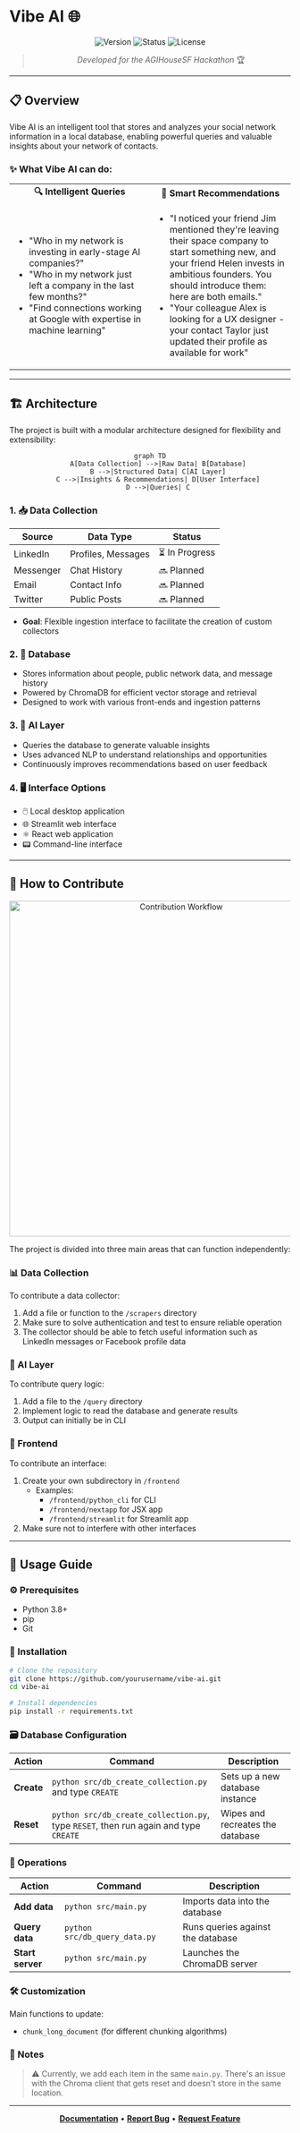 # Vibe AI 🌐

<div align="center">

![Version](https://img.shields.io/badge/version-0.1.0-blue.svg?style=flat-square)
![Status](https://img.shields.io/badge/status-prototype-orange.svg?style=flat-square)
![License](https://img.shields.io/badge/license-MIT-green.svg?style=flat-square)

> *Developed for the AGIHouseSF Hackathon* 🏆

</div>

---

## 📋 Overview

Vibe AI is an intelligent tool that stores and analyzes your social network information in a local database, enabling powerful queries and valuable insights about your network of contacts.

### ✨ What Vibe AI can do:

<table>
  <tr>
    <td width="50%" align="center"><b>🔍 Intelligent Queries</b></td>
    <td width="50%" align="center"><b>🤝 Smart Recommendations</b></td>
  </tr>
  <tr>
    <td>
      <ul>
        <li>"Who in my network is investing in early-stage AI companies?"</li>
        <li>"Who in my network just left a company in the last few months?"</li>
        <li>"Find connections working at Google with expertise in machine learning"</li>
      </ul>
    </td>
    <td>
      <ul>
        <li>"I noticed your friend Jim mentioned they're leaving their space company to start something new, and your friend Helen invests in ambitious founders. You should introduce them: here are both emails."</li>
        <li>"Your colleague Alex is looking for a UX designer - your contact Taylor just updated their profile as available for work"</li>
      </ul>
    </td>
  </tr>
</table>

---

## 🏗️ Architecture

The project is built with a modular architecture designed for flexibility and extensibility:

<div align="center">

```mermaid
graph TD
    A[Data Collection] -->|Raw Data| B[Database]
    B -->|Structured Data| C[AI Layer]
    C -->|Insights & Recommendations| D[User Interface]
    D -->|Queries| C
```

</div>

### 1. 📥 Data Collection
| Source | Data Type | Status |
|--------|-----------|--------|
| LinkedIn | Profiles, Messages | ⏳ In Progress |
| Messenger | Chat History | 🔜 Planned |
| Email | Contact Info | 🔜 Planned |
| Twitter | Public Posts | 🔜 Planned |

- **Goal**: Flexible ingestion interface to facilitate the creation of custom collectors

### 2. 💾 Database
- Stores information about people, public network data, and message history
- Powered by ChromaDB for efficient vector storage and retrieval
- Designed to work with various front-ends and ingestion patterns

### 3. 🧠 AI Layer
- Queries the database to generate valuable insights
- Uses advanced NLP to understand relationships and opportunities
- Continuously improves recommendations based on user feedback

### 4. 🖥️ Interface Options
- 🖱️ Local desktop application
- 🌐 Streamlit web interface
- ⚛️ React web application
- 📟 Command-line interface

---

## 🤝 How to Contribute

<div align="center">
  <img src="https://via.placeholder.com/800x200?text=Contribution+Workflow" alt="Contribution Workflow" width="600"/>
</div>

The project is divided into three main areas that can function independently:

### 📊 Data Collection
To contribute a data collector:
1. Add a file or function to the `/scrapers` directory
2. Make sure to solve authentication and test to ensure reliable operation
3. The collector should be able to fetch useful information such as LinkedIn messages or Facebook profile data

### 🧩 AI Layer
To contribute query logic:
1. Add a file to the `/query` directory
2. Implement logic to read the database and generate results
3. Output can initially be in CLI

### 🎨 Frontend
To contribute an interface:
1. Create your own subdirectory in `/frontend`
   - Examples: 
     - `/frontend/python_cli` for CLI
     - `/frontend/nextapp` for JSX app
     - `/frontend/streamlit` for Streamlit app
2. Make sure not to interfere with other interfaces

---

## 🚀 Usage Guide

### ⚙️ Prerequisites
- Python 3.8+
- pip
- Git

### 🔧 Installation
```bash
# Clone the repository
git clone https://github.com/yourusername/vibe-ai.git
cd vibe-ai

# Install dependencies
pip install -r requirements.txt
```

### 🗃️ Database Configuration
| Action | Command | Description |
|--------|---------|-------------|
| **Create** | `python src/db_create_collection.py` and type `CREATE` | Sets up a new database instance |
| **Reset** | `python src/db_create_collection.py`, type `RESET`, then run again and type `CREATE` | Wipes and recreates the database |

### 🔄 Operations
| Action | Command | Description |
|--------|---------|-------------|
| **Add data** | `python src/main.py` | Imports data into the database |
| **Query data** | `python src/db_query_data.py` | Runs queries against the database |
| **Start server** | `python src/main.py` | Launches the ChromaDB server |

### 🛠️ Customization
Main functions to update:
- `chunk_long_document` (for different chunking algorithms)

### 📝 Notes
> ⚠️ Currently, we add each item in the same `main.py`. There's an issue with the Chroma client that gets reset and doesn't store in the same location.

---

<div align="center">

**[Documentation](https://github.com/yourusername/vibe-ai/wiki)** • 
**[Report Bug](https://github.com/yourusername/vibe-ai/issues)** • 
**[Request Feature](https://github.com/yourusername/vibe-ai/issues)**

</div> 

